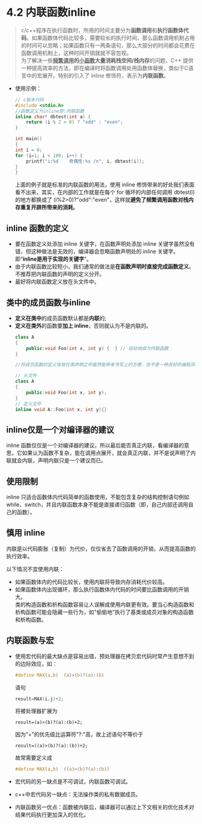 # 4.2 内联函数inline
> c/c++程序在执行函数时，所用的时间主要分为**函数调用**和**执行函数体代码**。如果函数体代码比较多，需要较长的执行时间，那么函数调用机制占用的时间可以忽略；如果函数只有一两条语句，那么大部分的时间都会花费在函数调用机制上，这种时间开销就就不容忽视。  
为了解决一些<u>**频繁调用</u>的<u>小函数</u>大量消耗栈空间/栈内存**的问题，C++ 提供一种提高效率的方法，即在编译时将函数调用处用函数体替换，类似于C语言中的宏展开。特别的引入了 inline 修饰符，表示为**内联函数**。

- 使用示例：
    ```c++
    // c版本代码
    #include <stdio.h>
    //函数定义为inline即:内联函数
    inline char* dbtest(int a) {
        return (i % 2 > 0) ? "odd" : "even";
    } 
    
    int main()
    {
    int i = 0;
    for (i=1; i < 100; i++) {
        printf("i:%d    奇偶性:%s /n", i, dbtest(i));    
    }
    }
    ```
    上面的例子就是标准的内联函数的用法，使用 inline 修饰带来的好处我们表面看不出来，其实，在内部的工作就是在每个 for 循环的内部任何调用 dbtest(i) 的地方都换成了 (i%2>0)?"odd":"even"，这样就**避免了频繁调用函数对栈内存重复开辟所带来的消耗**。

## inline 函数的定义
- 要在函数定义处添加 inline 关键字，在函数声明处添加 inline 关键字虽然没有错，但这种做法是无效的，编译器会忽略函数声明处的 inline 关键字。即“**inline是用于实现的关键字**”。
- 由于内联函数比较短小，我们通常的做法是**在函数声明时直接完成函数定义**。不推荐把内联函数的声明的定义分开。
- 最好将内联函数定义放在头文件中。

## 类中的成员函数与inline
- **定义在类中**的成员函数默认都是**内联**的;
- **定义在类外**的函数要**加上 inline**，否则就认为不是内联的。
    ```c++
    class A
    {
        public:void Foo(int x, int y) {  } // 自动地成为内联函数
    }

    //将成员函数的定义体放在类声明之中虽然能带来书写上的方便，但不是一种良好的编程风格，上例应该改成：

    // 头文件
    class A
    {
        public:void Foo(int x, int y);
    }
    // 定义文件
    inline void A::Foo(int x, int y){}
    ```

## inline仅是一个对编译器的建议
inline 函数仅仅是一个对编译器的建议，所以最后能否真正内联，看编译器的意思，它如果认为函数不复杂，能在调用点展开，就会真正内联，并不是说声明了内联就会内联，声明内联只是一个建议而已。

## 使用限制
inline 只适合函数体内代码简单的函数使用，不能包含复杂的结构控制语句例如 while、switch，并且内联函数本身不能是直接递归函数（即，自己内部还调用自己的函数）。

## 慎用 inline
内联是以代码膨胀（复制）为代价，仅仅省去了函数调用的开销，从而提高函数的执行效率。  

以下情况不宜使用内联：   
- 如果函数体内的代码比较长，使用内联将导致内存消耗代价较高。 
- 如果函数体内出现循环，那么执行函数体内代码的时间要比函数调用的开销大。  
类的构造函数和析构函数容易让人误解成使用内联更有效。要当心构造函数和析构函数可能会隐藏一些行为，如"偷偷地"执行了基类或成员对象的构造函数和析构函数。

## 内联函数与宏
- 使用宏代码的最大缺点是容易出错，预处理器在拷贝宏代码时常产生意想不到的边际效应，如：
    ```c
    #define MAX(a,b)  (a)>(b)?(a):(b)
    ```
    语句  
    ```c
    result=MAX(i,j)+2;
    ```
    将被处理器扩展为
    ```
    result=(a)>(b)?(a):(b)+2;
    ```

    因为"+"的优先级比运算符"?:"高，故上述语句不等价于
    ```
    result=((a)>(b)?(a):(b))+2;
    ```
    故常需要定义成
    ```c
    #define MAX(a,b)  ((a)>(b)?(a):(b))
    ```
- 宏代码的另一缺点是不可调试，内联函数可调试。
- c++中宏代码另一缺点：无法操作类的私有数据成员。
- 内联函数另一优点：函数被内联后，编译器可以通过上下文相关的优化技术对结果代码执行更加深入的优化。
